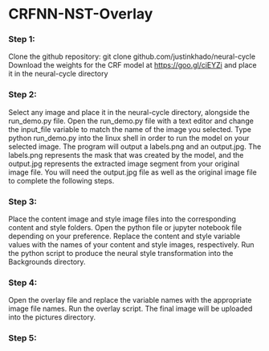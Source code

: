 # CRFNN-NST-Overlay



### Step 1: 
Clone the github repository:
git clone github.com/justinkhado/neural-cycle
Download the weights for the CRF model at https://goo.gl/ciEYZi and place it in the neural-cycle directory

### Step 2: 
Select any image and place it in the neural-cycle directory, alongside the run_demo.py file.
Open the run_demo.py file with a text editor and change the input_file variable to match the name of the image you selected.
Type python run_demo.py into the linux shell in order to run the model on your selected image.
The program will output a labels.png and an output.jpg.
The labels.png represents the mask that was created by the model, and the output.jpg represents the extracted image segment from your original image file. You will need the output.jpg file as well as the original image file to complete the following steps.

### Step 3: 
Place the content image and style image files into the corresponding content and style folders. 
Open the python file or jupyter notebook file depending on your preference.
Replace the content and style variable values with the names of your content and style images, respectively.
Run the python script to produce the neural style transformation into the Backgrounds directory.

### Step 4: 
Open the overlay file and replace the variable names with the appropriate image file names.
Run the overlay script.
The final image will be uploaded into the pictures directory.

### Step 5: 
